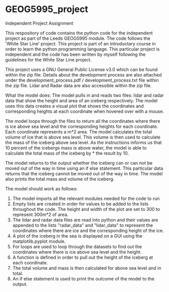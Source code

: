 # GEOG5995_project
Independent Project Assignment

This respository of code contains the python code for the independent project as part of the Leeds GEOG5995 module. The code follows the 'White Star Line' project. This project is part of an introductary course in order to learn the python programming language. This particular project is independent and the code has been written by myself following the guidelines for the White Star Line project.

This project uses a GNU General Public License v3.0 which can be found within the zip file.
Details about the development process are also attached under the development_process.pdf / development_process.txt file within the zip file.
Lidar and Radar data are also accessible within the zip file.

What the model does:
The model pulls in and reads two files: lidar and radar data that show the height and area of an iceberg respectively. The model uses this data creates a visual plot that shows the coordinates and corresponding heights at each coordinate when hovered over with a mouse. 

The model loops through the files to return all the coordinates where there is ice above sea level and the corresponding heights for each coordinate. Each coordinate represents a m*2 area. The model calculates the total volume of ice that is above sea level. This volume is then used to calculate the mass of the iceberg above sea level. As the instructions informs us that 10 percent of the icebergs mass is above water, the model is able to calculate the total mass of the iceberg by * the result by 10. 

The model returns to the output whether the iceberg can or can not be moved out of the way in time using an if else statement. This particular data returns that the iceberg cannot be moved out of the way in time. The model also prints the total mass and volume of the iceberg. 

The model should work as follows:

1. The model imports all the relevant modules needed for the code to run
2. Empty lists are created in order for values to be added to the lists throughout the code. The height and width of the plot are set to 300 to represent 300m*2 of area.
3. The lidar and radar data files are read into python and their values are appended to the lists "radar_data" and "lidar_data" to represent the coordinates where there are ice and the corresponding height of the ice.
4. A plot of the iceberg in the sea is displayed on a GUI using the matplotlib.pyplot module. 
5. For loops are used to loop through the datasets to find out the coordinates where there is ice above sea level and the height.
6. A function is defined in order to pull out the height of the iceberg at each coordinate.
7. The total volume and mass is then calculated for above sea level and in total.
8. An if else statement is used to print the outcome of the model to the output.
